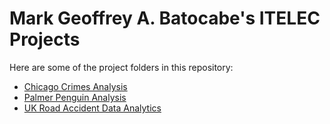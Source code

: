 # Mark Geoffrey A. Batocabe's ITELEC Projects 

Here are some of the project folders in this repository:

- [Chicago Crimes Analysis](https://github.com/geoffreymamcer/ITELEC_Activities/tree/main/Chicago)
- [Palmer Penguin Analysis](https://github.com/geoffreymamcer/ITELEC_Activities/tree/main/Palmer%20Penguin)
- [UK Road Accident Data Analytics](https://github.com/geoffreymamcer/ITELEC_Activities/tree/main/UK%20ROAD%20ACCIDENT%20DATA%20ANALYTICS)
